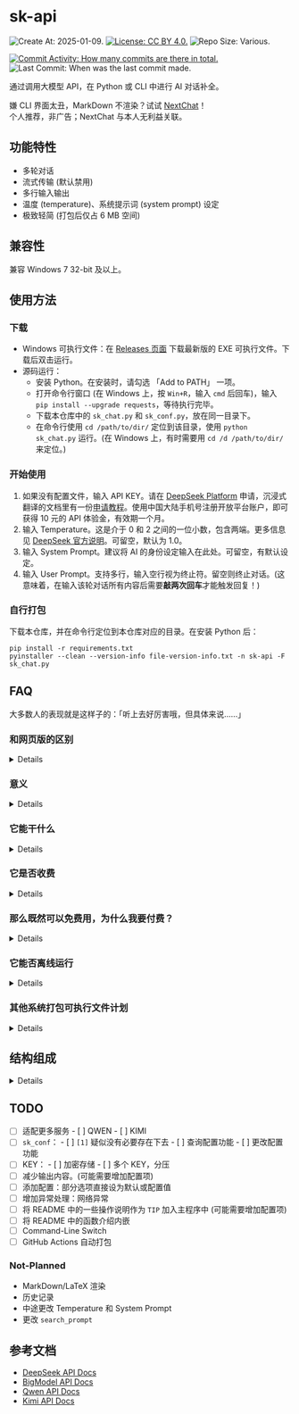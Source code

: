 # sk-api

![Create At: 2025-01-09.](https://img.shields.io/github/created-at/PumpkinJui/sk-api?style=for-the-badge&logo=github&logoColor=white&color=477DB2)
[![License: CC BY 4.0.](https://img.shields.io/github/license/PumpkinJui/sk-api?style=for-the-badge&logo=creativecommons&logoColor=white&color=477DB2)](LICENSE)
![Repo Size: Various.](https://img.shields.io/github/repo-size/PumpkinJui/sk-api?style=for-the-badge&logo=gitbook&logoColor=white&color=477DB2)

[![Commit Activity: How many commits are there in total.](https://img.shields.io/github/commit-activity/t/PumpkinJui/sk-api?style=for-the-badge&color=yellow)](https://github.com/PumpkinJui/sk-api/commits/main/)
![Last Commit: When was the last commit made.](https://img.shields.io/github/last-commit/PumpkinJui/sk-api?display_timestamp=author&style=for-the-badge&color=yellow)

通过调用大模型 API，在 Python 或 CLI 中进行 AI 对话补全。

嫌 CLI 界面太丑，MarkDown 不渲染？试试 [NextChat](https://app.nextchat.dev/)！  
个人推荐，非广告；NextChat 与本人无利益关联。

## 功能特性

- 多轮对话
- 流式传输 (默认禁用)
- 多行输入输出
- 温度 (temperature)、系统提示词 (system prompt) 设定
- 极致轻简 (打包后仅占 6 MB 空间)

## 兼容性

兼容 Windows 7 32-bit 及以上。

## 使用方法

### 下载

- Windows 可执行文件：在 [Releases 页面](https://github.com/PumpkinJui/sk-api/releases/) 下载最新版的 EXE 可执行文件。下载后双击运行。
- 源码运行：
  - 安装 Python。在安装时，请勾选 「Add to PATH」 一项。
  - 打开命令行窗口 (在 Windows 上，按 `Win+R`，输入 `cmd` 后回车)，输入 `pip install --upgrade requests`，等待执行完毕。
  - 下载本仓库中的 `sk_chat.py` 和 `sk_conf.py`，放在同一目录下。
  - 在命令行使用 `cd /path/to/dir/` 定位到该目录，使用 `python sk_chat.py` 运行。(在 Windows 上，有时需要用 `cd /d /path/to/dir/` 来定位。)

### 开始使用

1. 如果没有配置文件，输入 API KEY。请在 [DeepSeek Platform](https://platform.deepseek.com/api_keys) 申请，沉浸式翻译的文档里有一份[申请教程](https://immersivetranslate.com/zh-Hans/docs/services/deepseek/)。使用中国大陆手机号注册开放平台账户，即可获得 10 元的 API 体验金，有效期一个月。
2. 输入 Temperature。这是介于 0 和 2 之间的一位小数，包含两端。更多信息见 [DeepSeek 官方说明](https://api-docs.deepseek.com/zh-cn/quick_start/parameter_settings)。可留空，默认为 1.0。
3. 输入 System Prompt。建议将 AI 的身份设定输入在此处。可留空，有默认设定。
4. 输入 User Prompt。支持多行，输入空行视为终止符。留空则终止对话。(这意味着，在输入该轮对话所有内容后需要**敲两次回车**才能触发回复！)

### 自行打包

下载本仓库，并在命令行定位到本仓库对应的目录。在安装 Python 后：

```shell
pip install -r requirements.txt
pyinstaller --clean --version-info file-version-info.txt -n sk-api -F sk_chat.py
```

## FAQ

大多数人的表现就是这样子的：「听上去好厉害哦，但具体来说……」

### 和网页版的区别

<details>

**各有优劣。**

网页版不能设温度，也不能设系统提示词；但是网页版有更多其他功能，能直接输入连续的空行，而且是免费的。API 虽然几乎相当于没收钱，毕竟还是收了的 (glm-4-flash 除外)。

API 更为灵活，因此可以在网页对话之外的众多场景中使用。

</details>

### 意义

<details>

……其实有的时候我挺讨厌这个问题的，干就完了管什么意义不意义的。问那么多意义不虚无主义吗。

好吧我还是回答一下。

最早做这个是意外注册了 DeepSeek 的开放平台账号，发现居然有 10 块钱，还一个月就到期。于是弄了一个 API KEY，把它挂上了[沉浸式翻译](https://immersivetranslate.com/)。

然后在翻译的时候发现这玩意质量特别高：我原来用的是免费的智谱翻译，在它没出时还用过微软翻译，有时还用腾讯交互翻译。  
后面这些服务在翻译 [Harry Potter Wiki](https://harrypotter.fandom.com/wiki/) 时全部处于蒙圈状态：人名翻译准不准确要看心情和运气，比如智谱，即使我专门配置了对 HPW 的提示词，还是对各位姓或名由 S 开头的分不清楚，斯拉格霍恩 (Slughorn) 和斯内普 (Snape) 全都变成了斯莱特林 (Slytherin)；咒语更是基本没有翻译对的，只有阿瓦达索命、呼神护卫等知名咒语翻译是准的。  
而 DeepSeek 没有译错的人名，咒语也能译对很多……

于是后来就想把手机里面的通义扔了换成 DeepSeek (吐槽通义不好好做对话弄一堆舞王和活动什么的)，但是发现它没做 APP；而我浏览器从来不记录历史记录和登录状态，它还每次要我验证码，就很难办了。  
最后我把通义换了 Kimi，但是还是想用 DeepSeek，那就跟着 API 文档鼓捣呗。

我手机上用的是 Termux。一开始看见文档有 CURL，就想用 Linux Bash 实现。后来靠着 AI (主要指 Kimi) 做出来非流式传输的多轮对话；还有 bug，不知道为什么一滚屏就不能多轮对话了，说我有控制字符；而且也不能多行输入，可能也是我当时没考虑到做这个。  
后来做流式传输时被多行输出卡住了，不管怎么改，都要么吞换行，要么显示成 n。于是索性掀桌不做了。

然后转战 Python。Python 是我的编程第一语言了，但是一上来就因为我 Termux 用的 Python 版本太新，装不上 OpenAI 的第三方库；于是改用 requests，靠改示例代码，写出来了这个程序。除了在手机上的编辑 (拿不上电脑导致的) 以外，有相当一部分工作 (包括 0.9 的打包) 都是在南 219 机房做的，因为那的电脑是 Windows 7 32-bit，我理想中的最低兼容目标。  
1.0 是人脑执行程序发现 bug 以后急急忙忙改的，最后借科夫的 Windows 7 64-bit 电脑，现场装了个 32 位的 Python 3.8.10 打包。至此 1.0 版本完工，当然也有需要优化的代码和新增的功能，但可用性已经很强了。再后来，就把这玩意上了 GitHub。

所以说了这么多，到底有什么意义呢？

折腾的意义，让我不用验证码同时用上 DeepSeek 的意义，学习 Bash 和 requests 的意义，甚至耍帅的意义。

或者在拿不上手机的场景、一人付费大家共享的场景，放在班里面大家公用一类的……

真要往大点说，毕竟这一套东西是和 OpenAI 接口兼容的，我改个网址就可以换成其他 AI……变相实现了 OpenAI 库的一些功能？

这么看来，意义么，我想做就好了。「想」比任何意义都管用。

<details>
<summary>
延伸阅读：價值評估 (节选)
</summary>

> 價值評估
>
> 價值的起點是一個真實的問題。當我們看到一個值得解決的問題，並清晰地認識到其背後的價值時，就會產生繼續推進的動力。而脫離了「實際問題」這個根基，整個計劃的目標就變成了一個「空想」，因此其未來自然是不明朗的。
>
> 明確價值，實際上就是在回答這樣的一個問題：「完成這個計劃的過程和結果能給我們帶來什麼樣的好處？」這裡得到的理由越充分，把計劃執行完的可能性就越高。
>
> ……
>
> 除了對自身價值的評估之外，計劃本身的價值也需要被納入考量。對價值的評估始於明確的「問題」。尤其是針對「開發軟體」、「製作遊戲」或者「寫本小說」這種企劃，在給它們的價值做定性的時候，最先需要回答的問題便是「這個計劃究竟解決了什麼問題？」
>
> 一個軟體在解決的問題可能是「工作效率」，而一款遊戲在解決的問題可能是「表達一個觀念、保存一段文化、記錄一個故事」。明確了這個問題之後我們便可以藉由問題的價值來推估整個計劃價值的天花板。具體的做法有很多：比如，從「有多少人關注這個問題？」這樣的角度來進行推算。再比如，假設你希望藉由這個計劃獲取資金上的利益的話，不妨再來進一步評估一下：「人們願意為了這個問題付出多少錢？」藉著這些資訊我們可以通過一個粗糙的乘法得到大致的盈利空間。
>
> 與如夢似幻的想像不同，以上討論到的「具象化概念」可以幫助我們找到計劃的「不可替代性」，進而為計劃長期執行提供持續性動力，而非單純地依靠「開坑嗎啡」做「短程衝刺」。
>
> ……
>
> 无论这个计划最终呈现出来的效果是怎样的，它对于我们的价值都独一无二，值得我们去呵护和坚守。
>
> ⸺《當代學生生存手冊》

</details>
</details>

### 它能干什么

<details>

用专业一点的说法，就是上面那句：「通过调用大模型 API，在 Python 或 CLI 中进行 AI 对话补全。」

用更容易理解的说法，就是这样的：(以下内容由本程序辅助生成)

> 简单来说，这个程序就像是一个桥梁，让你可以轻松地与一个聪明的 AI 助手对话，而不需要了解复杂的技术细节。
>
> API (应用程序编程接口) 就像是一个「服务员」或「中间人」，它帮助不同的软件或应用程序之间进行沟通和协作。想象一下，你去一家会员制餐厅吃饭。你不需要知道厨房里是如何做菜的，你只需要出示会员卡，告诉服务员你想要什么，服务员会把你的需求传达给厨房，然后把做好的菜端给你。
>
> API 就像这个服务员，它让不同的软件系统之间能够互相「点菜」和「上菜」，而不需要知道对方内部的具体实现细节。
>
> 而 API 密钥则像是那张会员卡，可以用来证明你的身份，如果没有它你就点不了菜，用不了更优惠的价格。
>
> 为了进行对话，你可以在命令行界面 (CLI) 运行已经打包好的程序，或者通过 Python 直接运行本程序的源码。

</details>

### 它是否收费

<details>

**本程序采用 [MIT](LICENSE) 授权，完全免费。**

**对于网页对话来说 *是免费的*；对于 API 请求*则不是*。**

具体定价见官方文档。[DeepSeek](https://api-docs.deepseek.com/zh-cn/quick_start/pricing)、[GLM](https://open.bigmodel.cn/pricing)。

</details>

### 那么既然可以免费用，为什么我要付费？

<details>

如果真的不喜欢付费，**你也可以直接使用免费的网页对话**。我喜欢用 API 的理由是它灵活开放，而且不用验证码。

API 提供的是一个更广阔的世界。例如，你还可以把它挂到[沉浸式翻译](https://immersivetranslate.com/)上面，获得更高质量的网页翻译。

还有许多像这样能接入 AI 的软件，[Awesome DeepSeek Integration](https://github.com/deepseek-ai/awesome-deepseek-integration) 中提供了一部分示例。这就是说，通过使用 API，你还可以使用不仅限于本程序的其他许多程序。

通过 API，也不必限于在浏览器和 APP 里用 AI 了，本程序实现的就是这个。

另外，也不是必须只用 API 不用网页版，这两者并不排斥。

</details>

### 它能否离线运行

<details>

**不能**。因为本程序是用 API 进行远程服务器请求，而不是本地大模型进行生成，所以必须联网。

如果有离线需求，请考虑本地大模型。教程请在[少数派 sspai](https://sspai.com/)等网站进行搜索。

</details>

### 其他系统打包可执行文件计划

<details>

~~**暂时没有计划**。Pyinstaller 决定了我只能有什么系统打包什么系统，而我只用 Windows 和 Termux；而 Termux 的 Python 版本 (或者兼容机制) 把我背刺了，装不上 Pyinstaller，就干脆打包不了了。我自己用的都是源码执行。~~

后续考虑 GitHub Actions。

</details>

## 结构组成

<details>

### sk.json

<details>

配置文件，使用 JSON 语言。支持的配置项如下：

- `stream`：`bool`。设定为 `true` 时，进行流式输出，`false` 反之。  
  选填项，默认为 `true`。
- `balance_chk`：`bool`。设定为 `true` 时，查询账户余额，输出后自动退出；`false` 进行对话。  
  选填项，默认为 `false`。
- `long_prompt`：`bool`。设定为 `true` 时，需要两个空行 (三次回车) 才能触发回复；`false` 仅需一个空行 (两次回车)。  
  适用于粘贴大段中间有空行的内容。系统提示词始终为单行输入，不受此影响。  
  选填项，默认为 `false`。
- `tool_use`：`bool`。设定为 `true` 时，使用 tools 进行调用，这可以启用网络搜索等功能；`false` 禁用。  
  选填项，默认为 `true`。这不会影响 `glm-4-alltools`。
- `service`：`dict`。具体配置各大模型的信息。必填项。
  - `DSK`：`dict`。配置 DeepSeek 的信息。选填项。
    - `KEY`：`str`。API KEY。必填项。
  - `GLM`：`dict`。配置 GLM 的信息。选填项。
    - `KEY`：`str`。API KEY。必填项。
    - `model`：`str`。选择使用的模型。  
      选填项，默认为 `prompt`。可选项*暂定*包括：
      - prompt
      - glm-zero-preview
      - glm-4-plus
      - glm-4-air-0111
      - glm-4-airx
      - glm-4-flash
      - glm-4-flashx
      - glm-4-long
      - glm-4-alltools <!-- 还要额外适配 tools？真是越来越精彩了。-->
      - charglm-4
      - emohaa
      - codegeex-4
    - `jwt`：`bool`。指定在传输时是否使用 jwt 对 KEY 进行加密 (即使用鉴权 token 进行鉴权)。  
      选填项，默认为 `True`。这不影响直接传入鉴权 token。

</details>

### sk_conf.py

<details>

通用配置读取模块。

#### `checklt`

配置对照表。格式如下：

```python
key: [value,vtype,required]
```

- `key`：键名称；`str`。
- `value`：该键对应值；any。
- `vtype`：对应值所属类型；`type`。
- `required`：是否必填；`bool`。  
  在此处设置为 `True` 时，推荐将 `value` 设置为 `None`、`""` (如果类型为 `str`) 等空值。  
  这可以使它看上去更整洁。即使不这么设置，也不会影响执行结果。

#### `confDefault(ref:dict=checklt) -> dict`

根据 `ref` 递归式生成并返回默认配置。

#### `confCheck(confG:dict,ref:dict=checklt) -> dict`

根据 `ref` 中的配置，检查 `confG` 中的自定义配置。检查项包括：

- 键名称是否包含在可用配置列表内。
- 键对应值是否符合指定类型。
- 如果键对应值是字典，检查其是否为空，并在非空时进行递归。

对于非法的自定义配置项，输出一条警告，并跳过该配置项。

检查后，返回合法的自定义配置。

#### `confMerge(confE:dict,confI:dict=confDefault(),ref:dict=checklt) -> dict`

首先，检查必填项是否已经填写。未填写必填项将返回 `False`。

然后，将 `confE` 中的配置项合并到 `confI` 中。`confI` 中原有的配置项将被覆盖。

最后，检查 KEY 的填写格式。如果格式正确，返回合并后的配置；否则返回 `False`。

#### `confRcheck(confR:dict,ref:dict=checklt) -> dict`

根据 `ref` 中的配置，检查必填项是否已经填写。

如果有任一必填项未填写，输出一条错误信息，并返回 `False`；否则返回原配置。

#### `KEYcheck(confK:dict) -> dict`

本程序专用的 KEY 格式检查函数。原理为：

- GLM 的 KEY 和鉴权 token 均由 `.` 作为分隔符；
- 其他 (DeepSeek、Qwen、Kimi) 均由 `sk-` 开头。后两者可能在未来添加。

因默认配置中 GLM 无 KEY，但在前序环节无法筛查，先检查 GLM 是否存在 KEY。如不存在，删除此键。

然后，进行 KEY 格式检查。检查通过返回配置，不通过返回 `False`。

#### `confGet(confFile:str) -> dict`

读取自定义配置文件 `confFile`。该文件应为 JSON 格式。

如果该文件不存在，或不合 JSON 语法，输出一条错误信息，并返回默认配置。

如果该文件存在并合 JSON 语法，检查所有配置项，将合法配置合并进默认配置，并返回合并后的配置。

</details>

### sk_chat.py

<details>

对话主脚本。

#### `exitc(reason:str='') -> None`

输出 `reason` 并抛出 `SystemExit`。这将导致剩余所有部分不再执行，等待用户确认退出。没有返回值。

#### `conf_read() -> dict`

#### `service_model(keyword:str,lt:tuple,lower:bool=True,sts:str='prompt') -> str`

#### `service_infoget(service:str) -> dict`

#### `token_gen() -> str`

#### `headers_gen(contype:bool=True) -> dict`

#### `data_gen(msg:list,temp:float,stream:bool) -> str`

根据各参数值，生成 JSON 格式的请求信息并返回。

#### `temp_get() -> float`

#### `usr_get(rnd:int) -> dict`

输出 `User #rnd`，并获取用户的多行输入。

用户可以输入多行连续的内容。当输入空行 (连续敲两次回车) 时：

- 如果已经有了输入内容，将所有内容使用 `\n` 拼接在一起，以 `messages` 格式返回。
- 如果没有输入内容，因 `Null input; chat ended.` 调用 `exitc(reason)`。

#### `ast_nostream(msg:list,temp:float) -> None`

在 `stream` 为 `False` 时执行的部分。

根据各参数值，使用 `requests` 库进行非流式传输请求。

如果请求成功 (HTTP-200)，提取返回内容中的生成文本，输出并以 `messages` 格式添加到 `msg` 中。

如果请求失败，因 `status_code message` 调用 `exitc(reason)`。

没有返回值。

#### `ast_stream(msg:list,temp:float) -> None`

在 `stream` 为 `True` 时执行的内容。

根据各参数值，使用 `requests` 库进行流式传输请求。

如果请求成功 (HTTP-200)，不断提取返回内容中的新生成文本并输出；全部传输完毕后，将整段生成文本以 `messages` 格式添加到 `msg` 中。

如果请求失败，因 `status_code message` 调用 `exitc(reason)`。

没有返回值。

#### `balance_chk() -> None`

使用 `requests` 库，向远程服务器 `url` 发送请求，查询指定 KEY 对应账户的余额。

如果查询成功 (HTTP-200)，因 `INF: total_balance currency left in the DeepSeek balance.` (类似于 `1.23 CNY`) 调用 `exitc(reason)`。

如果查询失败，因 `status_code message` 调用 `exitc(reason)`。

#### ` chat() -> None`

首先，获取 `Temperature`，并在其不合法时，反复提示正确格式并重新获取输入；此处为空将使用默认的 `1.0`。

然后，获取 `System Prompt`，并将其以 `messages` 格式添加到 `msg` 中；此处为空将使用默认的 `You are a helpful assistant.`

之后，使用之前的多个函数，进行多轮对话。

没有返回值。

#### main

整体上是一个大型的 `try-except-finally` 结构，用于在停止执行后等待用户确认退出。

首先，获取配置或生成配置。

然后，在 `balance_chk` 为 `True` 时进行余额查询：如果指定服务不支持余额查询，则退出。

之后，进行对话。

如果触发了 `SystemExit`，直接转至 `finally` 块，等待用户确认退出。

如果触发了 `KeyboardInterrupt`，输出 `Aborted.`。

如果触发了其他异常，输出 `Traceback` 错误信息。

在任何情况下，最后都会提示用户按回车退出，以等待用户查看信息并确认退出。

</details>
</details>

## TODO

- [ ] 适配更多服务
      - [ ] QWEN
      - [ ] KIMI
- [ ] `sk_conf`：
      - [ ] `[1]` 疑似没有必要存在下去
      - [ ] 查询配置功能
      - [ ] 更改配置功能
- [ ] KEY：
      - [ ] 加密存储
      - [ ] 多个 KEY，分压
- [ ] 减少输出内容。(可能需要增加配置项)
- [ ] 添加配置：部分选项直接设为默认或配置值
- [ ] 增加异常处理：网络异常
- [ ] 将 README 中的一些操作说明作为 `TIP` 加入主程序中 (可能需要增加配置项)
- [ ] 将 README 中的函数介绍内嵌
- [ ] Command-Line Switch
- [ ] GitHub Actions 自动打包

### Not-Planned

- MarkDown/LaTeX 渲染
- 历史记录
- 中途更改 Temperature 和 System Prompt
- 更改 `search_prompt`

## 参考文档

- [DeepSeek API Docs](https://api-docs.deepseek.com/zh-cn/)
- [BigModel API Docs](https://bigmodel.cn/dev/welcome)
- [Qwen API Docs](https://help.aliyun.com/zh/model-studio/)
- [Kimi API Docs](https://platform.moonshot.cn/docs/intro)
